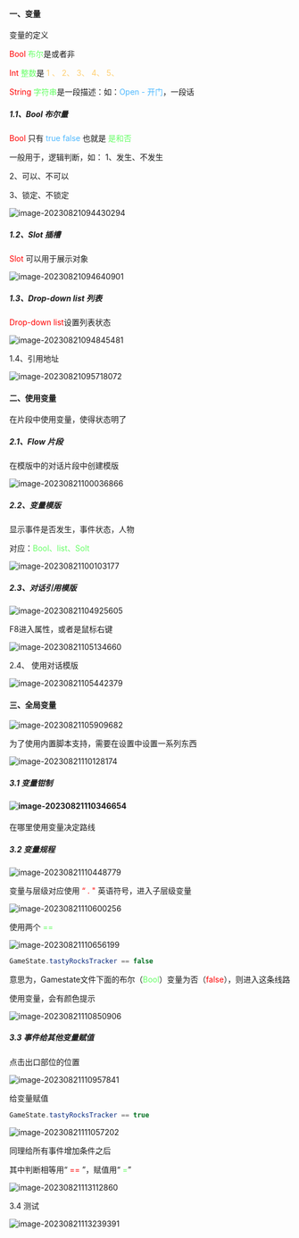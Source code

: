 #### 一、变量

变量的定义

 <font color="red">Bool</font>  <font color=#66ff66>布尔</font>是或者非

 <font color="red">Int</font>  <font color=#66ff66>整数</font>是 <font color=#FFCE70>1 、 2、 3、 4、 5、</font>

 <font color="red">String</font>  <font color=#66ff66>字符串</font>是一段描述：如：<font color=#4db8ff>Open - 开门</font>，一段话

##### 1.1、Bool 布尔量

 <font color="red">Bool</font> 只有 <font color=#4db8ff>true false</font> 也就是 <font color=#66ff66>是和否</font>

一般用于，逻辑判断，如：
1、发生、不发生

2、可以、不可以

3、锁定、不锁定

![image-20230821094430294](assets/image-20230821094430294.png)

##### 1.2、Slot 插槽

<font color="red">Slot</font> 可以用于展示对象

![image-20230821094640901](assets/image-20230821094640901.png)

##### 1.3、Drop-down list 列表

<font color="red">Drop-down list</font>设置列表状态

![image-20230821094845481](assets/image-20230821094845481.png)

1.4、引用地址

![image-20230821095718072](assets/image-20230821095718072.png)



#### 二、使用变量

在片段中使用变量，使得状态明了

##### 2.1、Flow 片段

在模版中的对话片段中创建模版

![image-20230821100036866](assets/image-20230821100036866.png)

##### 2.2、变量模版

显示事件是否发生，事件状态，人物

对应：<font color=#66ff66>Bool、list、Solt</font>

![image-20230821100103177](assets/image-20230821100103177.png)

##### 2.3、对话引用模版

![image-20230821104925605](assets/image-20230821104925605.png)

F8进入属性，或者是鼠标右键

![image-20230821105134660](assets/image-20230821105134660.png)

2.4、 使用对话模版

![image-20230821105442379](assets/image-20230821105442379.png)

#### 三、全局变量

![image-20230821105909682](assets/image-20230821105909682.png)

为了使用内置脚本支持，需要在设置中设置一系列东西

![image-20230821110128174](assets/image-20230821110128174.png)

##### 3.1 变量钳制

#### ![image-20230821110346654](assets/image-20230821110346654.png)

在哪里使用变量决定路线

##### 3.2 变量规程

![image-20230821110448779](assets/image-20230821110448779.png)

变量与层级对应使用 <font color="red">“ . "</font> 英语符号，进入子层级变量

![image-20230821110600256](assets/image-20230821110600256.png)

使用两个<font color=#66ff66> ==</font>

![image-20230821110656199](assets/image-20230821110656199.png)

```C#
GameState.tastyRocksTracker == false
```

意思为，Gamestate文件下面的布尔（<font color=#66ff66>Bool</font>）变量为否（<font color="red">false</font>），则进入这条线路

使用变量，会有颜色提示

![image-20230821110850906](assets/image-20230821110850906.png)

##### 3.3 事件给其他变量赋值

点击出口部位的位置

![image-20230821110957841](assets/image-20230821110957841.png)

给变量赋值

```C#
GameState.tastyRocksTracker == true
```

![image-20230821111057202](assets/image-20230821111057202.png)

同理给所有事件增加条件之后

其中判断相等用“ <font color="red">==</font> ”，赋值用“ <font color=#66ff66>=</font>”

![image-20230821113112860](assets/image-20230821113112860.png)

3.4 测试

![image-20230821113239391](assets/image-20230821113239391.png)